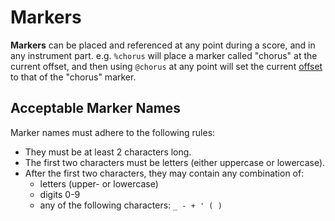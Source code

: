 # Markers**Markers** can be placed and referenced at any point during a score, and in any instrument part. e.g. `%chorus` will place a marker called "chorus" at the current offset, and then using `@chorus` at any point will set the current [offset](offset.md) to that of the "chorus" marker.## Acceptable Marker NamesMarker names must adhere to the following rules:* They must be at least 2 characters long.* The first two characters must be letters (either uppercase or lowercase).* After the first two characters, they may contain any combination of:  * letters (upper- or lowercase)  * digits 0-9  * any of the following characters: `_ - + ' ( )`